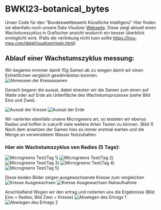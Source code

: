 # BWKI23-botanical_bytes
Unser Code für den "Bundeswettbewerb Künstliche Intelligenz"
Hier finden sie ebenfalls noch unsere Data Visulizer [Webseite](https://hou-mea.com/dataVisualizer/main.html). 
Diese zeigt aktuell einen Wachstumszyklus in Grafischer ansicht wodurch ein besser überblick ermöglicht wird.
(Falls die verlinkung nicht tuen sollte https://hou-mea.com/dataVisualizer/main.html)


## Ablauf einer Wachstumszyklus messung:
Wir beganne immmer damit 10g Samen ab zu wiegen damit wir einen Einheitlichen vergleich gewährleisten konnten.
![Abmessen der Kressesamen](/Bilder%20des%20Wachstums/Abmessen%20der%20Kressesamen.jpeg "Abmessen der Kressesamen")

Danach begann die aussat, dabei streuten wir die Samen zum einen auf Watte oder auf Erde als Unterfläche des Wachstumsprozesse (siehe Bild Eins und Zwei).

![Aussat der Kresse](/Bilder%20des%20Wachstums/Aussat%20der%20Kressesamen.jpeg "Aussat der Kressesamen")
![Aussat der Erde](/Bilder%20des%20Wachstums/Test%20aufbau%20in%20Gewächshaus.jpeg "Aussat auf Erde")

Wir varierten ebenfalls unsere Microgreens art, so testeten wir ebenso Radies und hoffen in zukunft viele weitere Arten Testen zu können. (Bild 1)
Nach dem ansetzen der Samen hies es immer erstmal warten und die Menge an verwendetem Wasser festzuhalten.
### Hier ein Wachstumszyklus von Radies (5 Tage):
![Microgreens Test(Tag 1)](/Bilder%20des%20Wachstums/Microgreens%20Test%20(Tag%201).jpeg "Wachstum")
![Microgreens Test(Tag 2)](/Bilder%20des%20Wachstums/Microgreens%20Test%20(Tag%202).jpeg "Wachstum")
![Microgreens Test(Tag 3)](/Bilder%20des%20Wachstums/Microgreens%20Test%20(Tag%203).jpeg "Wachstum")
![Microgreens Test(Tag 4)](/Bilder%20des%20Wachstums/Microgreens%20Test%20(Tag%204).jpeg "Wachstum")
![Microgreens Test(Tag 5)](/Bilder%20des%20Wachstums/Microgreens%20Test%20(Tag%205).jpeg "Wachstum")

Diese beiden Bilder zeigen ausgewachsende Kresse zum vergleichen
![Kresse Ausgewachsen](/Bilder%20des%20Wachstums/Kresse%20Ausgewachsen.jpeg "Kresse Ausgewachsen")
![Kresse Ausgewachsen Nahaufnahme](/Bilder%20des%20Wachstums/Nahaufnahme%20Kresse.jpeg "Kresse Ausgewachsen Nahaufnahme")

Anschließend Wogen wir den ertrag und notierten uns die Ergebnisse (Bild Eins = Radies; Bild Zwei = Kresse)
![Abwiegen des Ertrags 1](/Bilder%20des%20Wachstums/Abwiegen%20des%20Ertrags%201.jpeg "Ertrags messung")
![Abwiegen des Ertrags 2](/Bilder%20des%20Wachstums/Abwiegen%20des%20Ertrags%202.jpeg "Ertrags messung")
